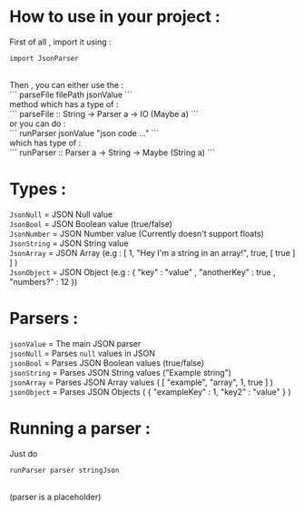 # How to use in your project :
First of all , import it using :<br />
```
import JsonParser
```
<br />
Then , you can either use the :<br />
```
parseFile filePath jsonValue
```
<br />
method which has a type of :<br />
```
parseFile :: String -> Parser a -> IO (Maybe a)
```
<br />
or you can do :<br />
```
runParser jsonValue "json code ..."
```
<br />
which has type of :<br />
```
runParser :: Parser a -> String -> Maybe (String a)
```
<br />

# Types :
`JsonNull` = JSON Null value<br />
`JsonBool` = JSON Boolean value (true/false)<br />
`JsonNumber` = JSON Number value (Currently doesn't support floats)<br />
`JsonString` = JSON String value<br />
`JsonArray` = JSON Array (e.g : [ 1, "Hey I'm a string in an array!", true, [ true ] ] )<br />
`JsonObject` = JSON Object (e.g : { "key" : "value" , "anotherKey" : true , "numbers?" : 12 })<br />

# Parsers :
`jsonValue` = The main JSON parser<br />
`jsonNull` = Parses `null` values in JSON<br />
`jsonBool` = Parses JSON Boolean values (true/false)<br />
`jsonString` = Parses JSON String values ("Example string")<br />
`jsonArray` = Parses JSON Array values ( [ "example", "array", 1, true ] )<br />
`jsonObject` = Parses JSON Objects ( { "exampleKey" : 1, "key2" : "value" } )<br />

# Running a parser :
Just do<br />
```
runParser parser stringJson
```
<br />
(parser is a placeholder)

